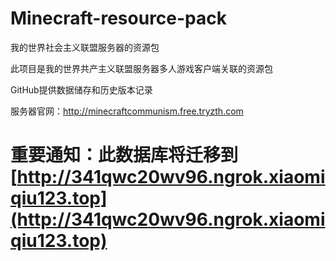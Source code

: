 # Minecraft-resource-pack
我的世界社会主义联盟服务器的资源包

此项目是我的世界共产主义联盟服务器多人游戏客户端关联的资源包

GitHub提供数据储存和历史版本记录

服务器官网：http://minecraftcommunism.free.tryzth.com

# 重要通知：此数据库将迁移到[http://341qwc20wv96.ngrok.xiaomiqiu123.top](http://341qwc20wv96.ngrok.xiaomiqiu123.top)
